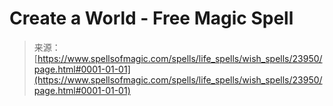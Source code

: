 <!--yml
category: 未分类
date: 2024-06-12 19:09:30
-->

# Create a World - Free Magic Spell

> 来源：[https://www.spellsofmagic.com/spells/life_spells/wish_spells/23950/page.html#0001-01-01](https://www.spellsofmagic.com/spells/life_spells/wish_spells/23950/page.html#0001-01-01)